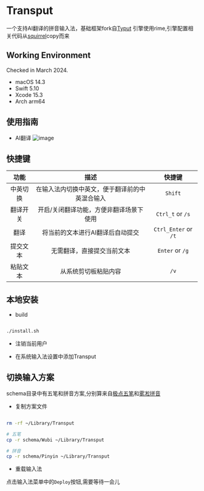 # Transput

一个支持AI翻译的拼音输入法，基础框架fork自[Typut](https://github.com/ensan-hcl/Typut)
引擎使用rime,引擎配置相关代码从[squirrel](https://github.com/rime/squirrel)copy而来



## Working Environment

Checked in March 2024.
* macOS 14.3
* Swift 5.10
* Xcode 15.3
* Arch arm64

## 使用指南

* AI翻译
![image](./show.gif)

## 快捷键

| 功能 | 描述 | 快捷键 |
| :-----: |  :----: | :----: |
| 中英切换 | 在输入法内切换中英文，便于翻译前的中英混合输入 | `Shift` |
| 翻译开关 | 开启/关闭翻译功能，方便非翻译场景下使用 | `Ctrl_t` or `/s` |
| 翻译        |  将当前的文本进行AI翻译后自动提交  |  `Ctrl_Enter` or `/t` |
| 提交文本 |  无需翻译，直接提交当前文本  | `Enter`  or  `/g` |
| 粘贴文本 |  从系统剪切板粘贴内容 | `/v` |





## 本地安装

* build
```bash

./install.sh
```

* 注销当前用户

* 在系统输入法设置中添加Transput


## 切换输入方案

schema目录中有五笔和拼音方案,分别算来自[极点五笔](https://github.com/KyleBing/rime-wubi86-jidian)和[雾凇拼音](https://github.com/iDvel/rime-ice)

* 复制方案文件

```bash

rm -rf ~/Library/Transput

# 五笔
cp -r schema/Wubi ~/Library/Transput

# 拼音
cp -r schema/Pinyin ~/Library/Transput

```

* 重载输入法

点击输入法菜单中的`Deploy`按钮,需要等待一会儿
